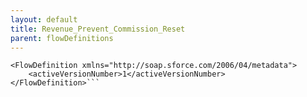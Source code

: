 ```yaml
---
layout: default
title: Revenue_Prevent_Commission_Reset
parent: flowDefinitions
---
```


```<?xml version="1.0" encoding="UTF-8"?>
<FlowDefinition xmlns="http://soap.sforce.com/2006/04/metadata">
    <activeVersionNumber>1</activeVersionNumber>
</FlowDefinition>```
